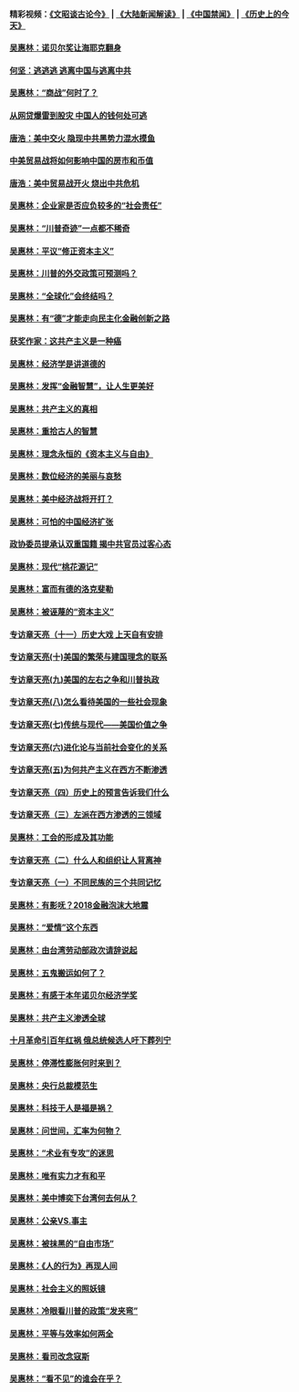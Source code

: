 #### 精彩视频：[《文昭谈古论今》](https://github.com/gfw-breaker/wenzhao/blob/master/README.md?t=12170031) | [《大陆新闻解读》](https://github.com/gfw-breaker/ntdtv-comedy/blob/master/README.md?t=12170031) | [《中国禁闻》](https://github.com/gfw-breaker/ntdtv-news/blob/master/README.md?t=12170031) | [《历史上的今天》](https://github.com/gfw-breaker/today-in-history/blob/master/README.md?t=12170031) 

#### [吴惠林：诺贝尔奖让海耶克翻身](../pages/nsc423/n10890049.md?t=12170031) 

#### [何坚：逃逃逃 逃离中国与逃离中共](../pages/nsc423/n10592891.md?t=12170031) 

#### [吴惠林：“商战”何时了？](../pages/nsc423/n10573558.md?t=12170031) 

#### [从网贷爆雷到股灾 中国人的钱何处可逃](../pages/nsc423/n10572800.md?t=12170031) 

#### [唐浩：美中交火 隐现中共黑势力混水摸鱼](../pages/nsc423/n10544040.md?t=12170031) 

#### [中美贸易战将如何影响中国的房市和币值](../pages/nsc423/n10543697.md?t=12170031) 

#### [唐浩：美中贸易战开火 烧出中共危机](../pages/nsc423/n10540126.md?t=12170031) 

#### [吴惠林：企业家是否应负较多的“社会责任”](../pages/nsc423/n10535022.md?t=12170031) 

#### [吴惠林：“川普奇迹”一点都不稀奇](../pages/nsc423/n10512808.md?t=12170031) 

#### [吴惠林：平议“修正资本主义”](../pages/nsc423/n10495724.md?t=12170031) 

#### [吴惠林：川普的外交政策可预测吗？](../pages/nsc423/n10462387.md?t=12170031) 

#### [吴惠林：“全球化”会终结吗？](../pages/nsc423/n10452838.md?t=12170031) 

#### [吴惠林：有“德”才能走向民主化金融创新之路](../pages/nsc423/n10432292.md?t=12170031) 

#### [获奖作家：这共产主义是一种癌](../pages/nsc423/n10431541.md?t=12170031) 

#### [吴惠林：经济学是讲道德的](../pages/nsc423/n10398014.md?t=12170031) 

#### [吴惠林：发挥“金融智慧”，让人生更美好](../pages/nsc423/n10375019.md?t=12170031) 

#### [吴惠林：共产主义的真相](../pages/nsc423/n10351394.md?t=12170031) 

#### [吴惠林：重拾古人的智慧](../pages/nsc423/n10337691.md?t=12170031) 

#### [吴惠林：理念永恒的《资本主义与自由》](../pages/nsc423/n10316274.md?t=12170031) 

#### [吴惠林：数位经济的美丽与哀愁](../pages/nsc423/n10292946.md?t=12170031) 

#### [吴惠林：美中经济战将开打？](../pages/nsc423/n10258825.md?t=12170031) 

#### [吴惠林：可怕的中国经济扩张](../pages/nsc423/n10219147.md?t=12170031) 

#### [政协委员提承认双重国籍 揭中共官员过客心态](../pages/nsc423/n10208809.md?t=12170031) 

#### [吴惠林：现代“桃花源记”](../pages/nsc423/n10185234.md?t=12170031) 

#### [吴惠林：富而有德的洛克斐勒](../pages/nsc423/n10142264.md?t=12170031) 

#### [吴惠林：被诬蔑的“资本主义”](../pages/nsc423/n10124816.md?t=12170031) 

#### [专访章天亮（十一）历史大戏 上天自有安排](../pages/nsc423/n10094905.md?t=12170031) 

#### [专访章天亮(十)美国的繁荣与建国理念的联系](../pages/nsc423/n10094899.md?t=12170031) 

#### [专访章天亮(九)美国的左右之争和川普执政](../pages/nsc423/n10094889.md?t=12170031) 

#### [专访章天亮(八)怎么看待美国的一些社会现象](../pages/nsc423/n10094857.md?t=12170031) 

#### [专访章天亮(七)传统与现代——美国价值之争](../pages/nsc423/n10093140.md?t=12170031) 

#### [专访章天亮(六)进化论与当前社会变化的关系](../pages/nsc423/n10092036.md?t=12170031) 

#### [专访章天亮(五)为何共产主义在西方不断渗透](../pages/nsc423/n10083620.md?t=12170031) 

#### [专访章天亮（四）历史上的预言告诉我们什么](../pages/nsc423/n10083606.md?t=12170031) 

#### [专访章天亮（三）左派在西方渗透的三领域](../pages/nsc423/n10081115.md?t=12170031) 

#### [吴惠林：工会的形成及其功能](../pages/nsc423/n10080633.md?t=12170031) 

#### [专访章天亮（二）什么人和组织让人背离神](../pages/nsc423/n10076637.md?t=12170031) 

#### [专访章天亮（一）不同民族的三个共同记忆](../pages/nsc423/n10074188.md?t=12170031) 

#### [吴惠林：有影呒？2018金融泡沫大地震](../pages/nsc423/n10040534.md?t=12170031) 

#### [吴惠林：“爱情”这个东西](../pages/nsc423/n10019423.md?t=12170031) 

#### [吴惠林：由台湾劳动部政次请辞说起](../pages/nsc423/n9979679.md?t=12170031) 

#### [吴惠林：五鬼搬运如何了？](../pages/nsc423/n9925338.md?t=12170031) 

#### [吴惠林：有感于本年诺贝尔经济学奖](../pages/nsc423/n9871883.md?t=12170031) 

#### [吴惠林：共产主义渗透全球](../pages/nsc423/n9812748.md?t=12170031) 

#### [十月革命引百年红祸 俄总统候选人吁下葬列宁](../pages/nsc423/n9810182.md?t=12170031) 

#### [吴惠林：停滞性膨胀何时来到？](../pages/nsc423/n9764136.md?t=12170031) 

#### [吴惠林：央行总裁模范生](../pages/nsc423/n9728134.md?t=12170031) 

#### [吴惠林：科技于人是福是祸？](../pages/nsc423/n9672982.md?t=12170031) 

#### [吴惠林：问世间，汇率为何物？](../pages/nsc423/n9621788.md?t=12170031) 

#### [吴惠林：“术业有专攻”的迷思](../pages/nsc423/n9580363.md?t=12170031) 

#### [吴惠林：唯有实力才有和平](../pages/nsc423/n9529599.md?t=12170031) 

#### [吴惠林：美中博奕下台湾何去何从？](../pages/nsc423/n9483598.md?t=12170031) 

#### [吴惠林：公亲VS.事主](../pages/nsc423/n9425637.md?t=12170031) 

#### [吴惠林：被抹黑的“自由市场”](../pages/nsc423/n9351545.md?t=12170031) 

#### [吴惠林：《人的行为》再现人间](../pages/nsc423/n9296339.md?t=12170031) 

#### [吴惠林：社会主义的照妖镜](../pages/nsc423/n9243460.md?t=12170031) 

#### [吴惠林：冷眼看川普的政策“发夹弯”](../pages/nsc423/n9120684.md?t=12170031) 

#### [吴惠林：平等与效率如何两全](../pages/nsc423/n9075430.md?t=12170031) 

#### [吴惠林：看司改念寇斯](../pages/nsc423/n9024915.md?t=12170031) 

#### [吴惠林：“看不见”的谁会在乎？](../pages/nsc423/n8977488.md?t=12170031) 

